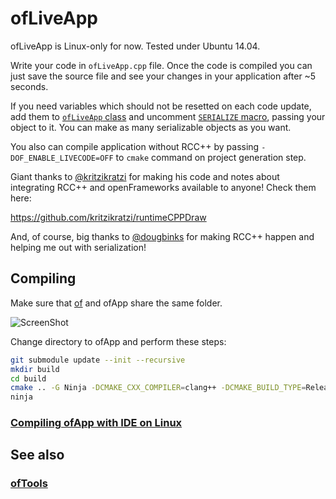 ofLiveApp
=========

ofLiveApp is Linux-only for now. Tested under Ubuntu 14.04.

Write your code in `ofLiveApp.cpp` file. Once the code is compiled you can just save the source file and see your changes in your application after ~5 seconds.

If you need variables which should not be resetted on each code update, add them to [`ofLiveApp` class](https://github.com/ofnode/ofLiveApp/blob/74d1200/src/ofLiveApp.h#L33) and uncomment [`SERIALIZE` macro](https://github.com/ofnode/ofLiveApp/blob/74d1200/src/ofLiveApp.h#L37), passing your object to it. You can make as many serializable objects as you want.

You also can compile application without RCC++ by passing `-DOF_ENABLE_LIVECODE=OFF` to `cmake` command on project generation step.

Giant thanks to [@kritzikratzi](https://github.com/kritzikratzi) for making his code and notes about integrating RCC++ and openFrameworks available to anyone! Check them here:

https://github.com/kritzikratzi/runtimeCPPDraw

And, of course, big thanks to [@dougbinks](https://github.com/dougbinks) for making RCC++ happen and helping me out with serialization!

Compiling
---------

Make sure that [of](https://github.com/ofnode/of) and ofApp share the same folder.

![ScreenShot](http://i.imgur.com/xTQQYv4.png)

Change directory to ofApp and perform these steps:

```bash
git submodule update --init --recursive
mkdir build
cd build
cmake .. -G Ninja -DCMAKE_CXX_COMPILER=clang++ -DCMAKE_BUILD_TYPE=Release
ninja
```

### [Compiling ofApp with IDE on Linux](https://github.com/ofnode/of/wiki/Compiling-ofApp-with-IDE-on-Linux)


See also
--------

### [ofTools](https://github.com/ofnode/ofTools)

